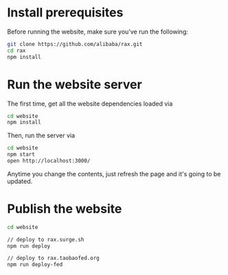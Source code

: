 # Install prerequisites

Before running the website, make sure you've run the following:

```sh
git clone https://github.com/alibaba/rax.git
cd rax
npm install
```

# Run the website server

The first time, get all the website dependencies loaded via

```sh
cd website
npm install
```

Then, run the server via

```sh
cd website
npm start
open http://localhost:3000/
```

Anytime you change the contents, just refresh the page and it's going to be updated.

# Publish the website

```sh
cd website

// deploy to rax.surge.sh
npm run deploy

// deploy to rax.taobaofed.org
npm run deploy-fed
```
